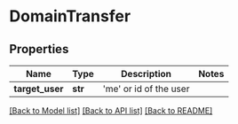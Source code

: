 # DomainTransfer

## Properties
Name | Type | Description | Notes
------------ | ------------- | ------------- | -------------
**target_user** | **str** | &#x27;me&#x27; or id of the user | 

[[Back to Model list]](../README.md#documentation-for-models) [[Back to API list]](../README.md#documentation-for-api-endpoints) [[Back to README]](../README.md)

